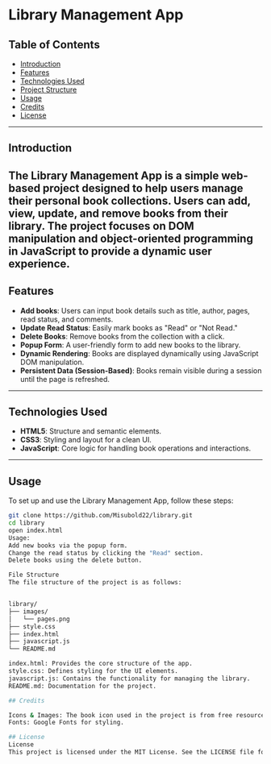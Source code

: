 # Library Management App

## Table of Contents
- [Introduction](#introduction)
- [Features](#features)
- [Technologies Used](#technologies-used)
- [Project Structure](#project-structure)
- [Usage](#usage)
- [Credits](#credits)
- [License](#license)

---

## Introduction
**The Library Management App** is a simple web-based project designed to help users manage their personal book collections. Users can add, view, update, and remove books from their library. The project focuses on DOM manipulation and object-oriented programming in JavaScript to provide a dynamic user experience.
---

## Features
- **Add books**: Users can input book details such as title, author, pages, read status, and comments.
- **Update Read Status**: Easily mark books as "Read" or "Not Read."
- **Delete Books**: Remove books from the collection with a click.
- **Popup Form**: A user-friendly form to add new books to the library.
- **Dynamic Rendering**: Books are displayed dynamically using JavaScript DOM manipulation.
- **Persistent Data (Session-Based)**: Books remain visible during a session until the page is refreshed.
---

## Technologies Used
- **HTML5**: Structure and semantic elements.
- **CSS3**:  Styling and layout for a clean UI.
- **JavaScript**: Core logic for handling book operations and interactions.

---

## Usage
To set up and use the Library Management App, follow these steps:

```bash
git clone https://github.com/Misubold22/library.git
cd library
open index.html
Usage:
Add new books via the popup form.
Change the read status by clicking the "Read" section.
Delete books using the delete button.

File Structure
The file structure of the project is as follows:


library/
├── images/
│   └── pages.png
├── style.css
├── index.html
├── javascript.js
└── README.md

index.html: Provides the core structure of the app.
style.css: Defines styling for the UI elements.
javascript.js: Contains the functionality for managing the library.
README.md: Documentation for the project.

## Credits

Icons & Images: The book icon used in the project is from free resources.
Fonts: Google Fonts for styling.

## License
License
This project is licensed under the MIT License. See the LICENSE file for details.

